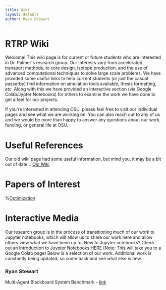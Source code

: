 ```yaml
---
title: Wiki
layout: default
author: Ryan Stewart
---
```


# RTRP Wiki

Welcome!
This wiki page is for current or future students who are interested in Dr. Palmer's research group.
Our interests vary from accelerated transport methods, to core design, isotope production, and the use of advanced computational techniques to solve large scale problems.
We have provided some useful links to help current students (or just the casual passerby) find information on simulation tools available, thesis formatting, etc.
Along with this we have provided an interactive section (via Google Colab/Jypter Notebooks) for others to examine the work we have done to get a feel for our projects.

If you're interested in attending OSU, please feel free to visit our individual pages and see what we are working on.
You can also reach out to any of us and we would be more than happy to answer any questions about our work, funding, or general life at OSU.

# Useful References

Our old wiki page had some useful information, but mind you, it may be a bit out of date...
[Old Wiki](./old_wiki/index.md)

# Papers of Interest

%[Optimization](./optimization/index.md)

# Interactive Media

Our research group is in the process of transitioning much of our work to Jupyter notebooks, which will allow us to share our work here and allow others view what we have been up to.
New to Jupyter notebooks? 
Check out an introduction to Juypter Notebooks [HERE](https://colab.research.google.com/github/ryanstwrt/osu-transport/blob/gh-pages/users/stewryan/juypter_intro.ipynb) (Note: This will take you to a Google Colab page)
Below is a selection of our work.
Additional work is constantly being updated, so come back and see what else is new.

### Ryan Stewart
Multi-Agent Blackboard System Benchmark - [link](https://github.com/ryanstwrt/multi_agent_blackboard_system/blob/master/test/bb_benchmark.ipynb)

